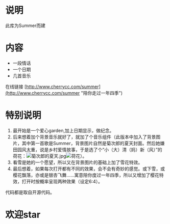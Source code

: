 # 说明 #
此库为Summer而建

# 内容 #
- 一段情话
- 一个日期
- 几首音乐

在线链接 [http://www.cherrycc.com/summer](http://www.cherrycc.com/summer "陪你走过一年四季")

# 特别说明 #
1. 最开始是一个爱心garden,加上日期显示，做纪念。
2. 后来想着加个背景音乐就好了，就加了个音乐组件（此版本中加入了背景图片，其中第一首歌是Summer，背景图片自然是菊次郎的夏天封面。然后她嫌田园风太重，说是乡村爱情故事，于是选了个“小（大）清（妈）新（风）”的荷花：![菊次郎的夏天.jpg](https://i.imgur.com/edQtFbF.jpg)![荷花](https://i.imgur.com/1UOfjpS.jpg)）。
3. 看雪是她的一个愿望，所以又在背景图片的基础上加了雪花特效。
4. 最后想着，如果每次打开都有不同的效果，会不会有奇妙的感觉。或下雪，或樱花飘落，亦或是银杏飞舞......寓意陪你度过一年四季，所以又增加了樱花特效，打开时按概率呈现两种效果（设定6:4）。

代码都是取自开源代码。

# 欢迎star #
